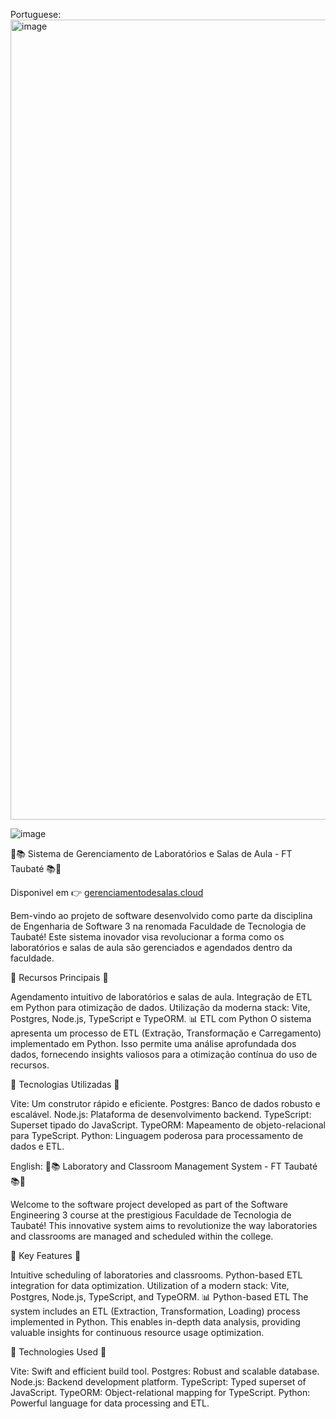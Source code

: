 Portuguese:
<img width="1280" alt="image" src="https://github.com/isaac-goncalves/gerenciamento-de-salas-V0.1/assets/82903174/7940b3fb-c671-4e33-8829-810ea8d6a115">

![image](https://github.com/isaac-goncalves/gerenciamento-de-salas-V0.1/assets/82903174/bf4a4eed-030e-4a94-84b5-19f4ea6dbb97)

🔬📚 Sistema de Gerenciamento de Laboratórios e Salas de Aula - FT Taubaté 📚🔬

Disponivel em 👉 <a href="http://gerenciamentodesalas.cloud">gerenciamentodesalas.cloud</a>

Bem-vindo ao projeto de software desenvolvido como parte da disciplina de Engenharia de Software 3 na renomada Faculdade de Tecnologia de Taubaté! Este sistema inovador visa revolucionar a forma como os laboratórios e salas de aula são gerenciados e agendados dentro da faculdade.

🚀 Recursos Principais 🚀

Agendamento intuitivo de laboratórios e salas de aula.
Integração de ETL em Python para otimização de dados.
Utilização da moderna stack: Vite, Postgres, Node.js, TypeScript e TypeORM.
📊 ETL com Python
O sistema apresenta um processo de ETL (Extração, Transformação e Carregamento) implementado em Python. Isso permite uma análise aprofundada dos dados, fornecendo insights valiosos para a otimização contínua do uso de recursos.

🔧 Tecnologias Utilizadas 🔧

Vite: Um construtor rápido e eficiente.
Postgres: Banco de dados robusto e escalável.
Node.js: Plataforma de desenvolvimento backend.
TypeScript: Superset tipado do JavaScript.
TypeORM: Mapeamento de objeto-relacional para TypeScript.
Python: Linguagem poderosa para processamento de dados e ETL.

English:
🔬📚 Laboratory and Classroom Management System - FT Taubaté 📚🔬

Welcome to the software project developed as part of the Software Engineering 3 course at the prestigious Faculdade de Tecnologia de Taubaté! This innovative system aims to revolutionize the way laboratories and classrooms are managed and scheduled within the college.

🚀 Key Features 🚀

Intuitive scheduling of laboratories and classrooms.
Python-based ETL integration for data optimization.
Utilization of a modern stack: Vite, Postgres, Node.js, TypeScript, and TypeORM.
📊 Python-based ETL
The system includes an ETL (Extraction, Transformation, Loading) process implemented in Python. This enables in-depth data analysis, providing valuable insights for continuous resource usage optimization.

🔧 Technologies Used 🔧

Vite: Swift and efficient build tool.
Postgres: Robust and scalable database.
Node.js: Backend development platform.
TypeScript: Typed superset of JavaScript.
TypeORM: Object-relational mapping for TypeScript.
Python: Powerful language for data processing and ETL.
